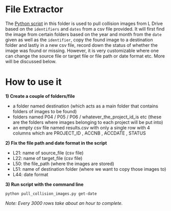 # File Extractor

The [Python script](/pull_collision_images.py) in this folder is used to pull collision images from L Drive based on the `identifiers` and `dates` from a csv file provided. 
It will first find the image from certain folders based on the year and month from the `date` given as well as the `identifier`, copy the found image to a destination folder 
and lastly in a new csv file, record down the status of whether the image was found or missing.
However, it is very customizable where one can change the source file or target file or file path or date format etc. More will be discussed below.

# How to use it

**1) Create a couple of folders/file**
  - a folder named destination (which acts as a main folder that contains folders of images to be found)
  - folders named P04 / P05 / P06 / whatever_the_project_id_is etc (these are the folders where images belonging to each project will be put into)
  - an empty csv file named results.csv with only a single row with 4 columns which are PROJECT_ID , ACCNB , ACCDATE , STATUS


**2) Fix the file path and date format in the script**
  - L21: name of source_file (csv file)
  - L22: name of target_file (csv file)
  - L50: the file_path (where the images are stored)
  - L51: name of destination folder (where we want to copy those images to)
  - L44: date format

**3) Run script with the command line**

`python pull_collision_images.py get-date`



*Note: Every 3000 rows take about an hour to complete.*
